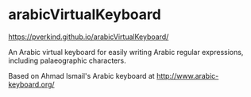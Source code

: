 # arabicVirtualKeyboard

https://pverkind.github.io/arabicVirtualKeyboard/

An Arabic virtual keyboard for easily writing Arabic regular expressions, including palaeographic characters.

Based on Ahmad Ismail's Arabic keyboard at http://www.arabic-keyboard.org/


